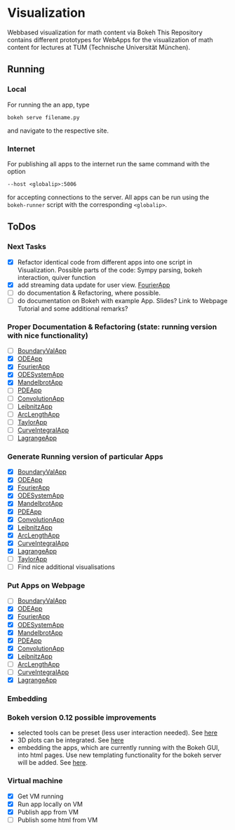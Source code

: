 # Visualization
Webbased visualization for math content via Bokeh
This Repository contains different prototypes for WebApps for the visualization of math content for lectures at TUM (Technische Universität München).

## Running
### Local
For running the an app, type
```
bokeh serve filename.py
```
and navigate to the respective site.

### Internet
For publishing all apps to the internet run the same command with the option
```
--host <globalip>:5006
```
for accepting connections to the server. All apps can be run using the ```bokeh-runner``` script with the corresponding ```<globalip>```.

## ToDos
### Next Tasks
- [x] Refactor identical code from different apps into one script in Visualization. Possible parts of the code: Sympy parsing, bokeh interaction, quiver function
- [x] add streaming data update for user view. [FourierApp](https://github.com/BenjaminRueth/Visualization/tree/master/FourierApp)
- [ ] do documentation & Refactoring, where possible.
- [ ] do documentation on Bokeh with example App. Slides? Link to Webpage Tutorial and some additional remarks?

### Proper Documentation & Refactoring (state: running version with nice functionality)
- [ ] [BoundaryValApp](https://github.com/BenjaminRueth/Visualization/tree/master/BoundaryValApp)
- [x] [ODEApp](https://github.com/BenjaminRueth/Visualization/tree/master/ODEApp)
- [x] [FourierApp](https://github.com/BenjaminRueth/Visualization/tree/master/FourierApp)
- [x] [ODESystemApp](https://github.com/BenjaminRueth/Visualization/tree/master/ODESystemApp)
- [x] [MandelbrotApp](https://github.com/BenjaminRueth/Visualization/tree/master/MandelbrotApp)
- [ ] [PDEApp](https://github.com/BenjaminRueth/Visualization/tree/master/PDEApp)
- [ ] [ConvolutionApp](https://github.com/BenjaminRueth/Visualization/tree/master/ConvolutionApp)
- [ ] [LeibnitzApp](https://github.com/BenjaminRueth/Visualization/tree/master/LeibnitzApp)
- [ ] [ArcLengthApp](https://github.com/BenjaminRueth/Visualization/tree/master/ArcLengthApp)
- [ ] [TaylorApp](https://github.com/BenjaminRueth/Visualization/tree/master/TaylorApp)
- [ ] [CurveIntegralApp](https://github.com/BenjaminRueth/Visualization/tree/master/CurveIntegralApp)
- [ ] [LagrangeApp](https://github.com/BenjaminRueth/Visualization/tree/master/LagrangeApp)

### Generate Running version of particular Apps
- [x] [BoundaryValApp](https://github.com/BenjaminRueth/Visualization/tree/master/BoundaryValApp)
- [x] [ODEApp](https://github.com/BenjaminRueth/Visualization/tree/master/ODEApp)
- [x] [FourierApp](https://github.com/BenjaminRueth/Visualization/tree/master/FourierApp)
- [x] [ODESystemApp](https://github.com/BenjaminRueth/Visualization/tree/master/ODESystemApp)
- [x] [MandelbrotApp](https://github.com/BenjaminRueth/Visualization/tree/master/MandelbrotApp)
- [x] [PDEApp](https://github.com/BenjaminRueth/Visualization/tree/master/PDEApp)
- [x] [ConvolutionApp](https://github.com/BenjaminRueth/Visualization/tree/master/ConvolutionApp)
- [x] [LeibnitzApp](https://github.com/BenjaminRueth/Visualization/tree/master/LeibnitzApp)
- [x] [ArcLengthApp](https://github.com/BenjaminRueth/Visualization/tree/master/ArcLengthApp)
- [x] [CurveIntegralApp](https://github.com/BenjaminRueth/Visualization/tree/master/CurveIntegralApp)
- [x] [LagrangeApp](https://github.com/BenjaminRueth/Visualization/tree/master/LagrangeApp)
- [ ] [TaylorApp](https://github.com/BenjaminRueth/Visualization/tree/master/TaylorApp)
- [ ] Find nice additional visualisations

### Put Apps on Webpage
- [ ] [BoundaryValApp](https://github.com/BenjaminRueth/Visualization/tree/master/BoundaryValApp)
- [x] [ODEApp](https://github.com/BenjaminRueth/Visualization/tree/master/ODEApp)
- [x] [FourierApp](https://github.com/BenjaminRueth/Visualization/tree/master/FourierApp)
- [x] [ODESystemApp](https://github.com/BenjaminRueth/Visualization/tree/master/ODESystemApp)
- [x] [MandelbrotApp](https://github.com/BenjaminRueth/Visualization/tree/master/MandelbrotApp)
- [x] [PDEApp](https://github.com/BenjaminRueth/Visualization/tree/master/PDEApp)
- [x] [ConvolutionApp](https://github.com/BenjaminRueth/Visualization/tree/master/ConvolutionApp)
- [x] [LeibnitzApp](https://github.com/BenjaminRueth/Visualization/tree/master/LeibnitzApp)
- [ ] [ArcLengthApp](https://github.com/BenjaminRueth/Visualization/tree/master/ArcLengthApp)
- [ ] [CurveIntegralApp](https://github.com/BenjaminRueth/Visualization/tree/master/CurveIntegralApp)
- [x] [LagrangeApp](https://github.com/BenjaminRueth/Visualization/tree/master/LagrangeApp)

### Embedding


### Bokeh version 0.12 possible improvements
- selected tools can be preset (less user interaction needed). See [here](http://bokeh.pydata.org/en/latest/docs/user_guide/tools.html#setting-the-active-tools)
- 3D plots can be integrated. See [here](https://demo.bokehplots.com/apps/surface3d)
- embedding the apps, which are currently running with the Bokeh GUI, into html pages. Use new templating functionality for the bokeh server will be added. See [here](http://nbviewer.jupyter.org/github/bokeh/bokeh-notebooks/blob/master/tutorial/08%20-%20server.ipynb).

### Virtual machine
- [x] Get VM running
- [x] Run app locally on VM
- [x] Publish app from VM
- [ ] Publish some html from VM
